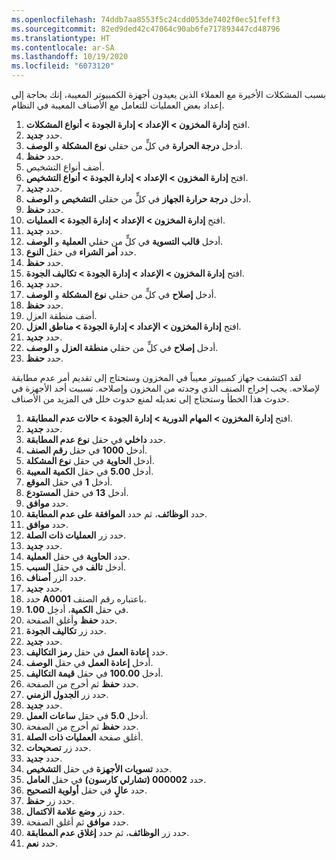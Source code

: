 ```yaml
---
ms.openlocfilehash: 74ddb7aa8553f5c24cdd053de7402f0ec51feff3
ms.sourcegitcommit: 82ed9ded42c47064c90ab6fe717893447cd48796
ms.translationtype: HT
ms.contentlocale: ar-SA
ms.lasthandoff: 10/19/2020
ms.locfileid: "6073120"
---
```

بسبب المشكلات الأخيرة مع العملاء الذين يعيدون أجهزة الكمبيوتر المعيبة، إنك بحاجة إلى إعداد بعض العمليات للتعامل مع الأصناف المعيبة في النظام.

1.  افتح **إدارة المخزون > الإعداد > إدارة الجودة > أنواع المشكلات**.
2.  حدد **جديد‎**.
3.  أدخل **درجة الحرارة** في كلٍّ من حقلي **نوع المشكلة** و **الوصف**.
4.  حدد **حفظ**.
5.  أضف أنواع التشخيص.
6.  افتح **إدارة المخزون > الإعداد > إدارة الجودة > أنواع التشخيص**.
7.  حدد **جديد‎**.
8.  أدخل **درجة حرارة الجهاز** في كلٍّ من حقلي **التشخيص** و **الوصف**.
9.  حدد **حفظ**.
10. افتح **إدارة المخزون > الإعداد > إدارة الجودة > العمليات**.
11. حدد **جديد‎**.
12. أدخل **قالب التسوية** في كلٍّ من حقلي **العملية** و **الوصف**.
13. حدد **أمر الشراء** في حقل **النوع**.
14. حدد **حفظ**.
15. افتح **إدارة المخزون > الإعداد > إدارة الجودة > تكاليف الجودة**.
16. حدد **جديد‎**.
17. أدخل **إصلاح** في كلٍّ من حقلي **نوع المشكلة** و **الوصف**.
18. حدد **حفظ**.
19. أضف منطقة العزل.
20. افتح **إدارة المخزون > الإعداد > إدارة الجودة > مناطق العزل**.
21. حدد **جديد‎**.
22. أدخل **إصلاح** في كلٍّ من حقلي **منطقة العزل** و **الوصف**.
23. حدد **حفظ**.

لقد اكتشفت جهاز كمبيوتر معيباً في المخزون وستحتاج إلى تقديم أمر عدم مطابقة لإصلاحه. يجب إخراج الصنف الذي وجدته من المخزون وإصلاحه. تسببت أحد الأجهزة في حدوث هذا الخطأ وستحتاج إلى تعديله لمنع حدوث خلل في المزيد من الأصناف.

1.  افتح **إدارة المخزون > المهام الدورية > إدارة الجودة > حالات عدم المطابقة**.
2.  حدد **جديد‎**.
3.  حدد **داخلي** في حقل **نوع عدم المطابقة**.
4.  أدخل **1000** في حقل **رقم الصنف**.
5.  أدخل **الحاوية** في حقل **نوع المشكلة**.
6.  أدخل **5.00** في حقل **الكمية المعيبة**.
7.  أدخل **1** في حقل **الموقع**.
8.  أدخل **13** في حقل **المستودع**.
9.  حدد **موافق**.
10. حدد **الوظائف**، ثم حدد **الموافقة على عدم المطابقة**.
11. حدد **موافق**.
12. حدد زر **العمليات ذات الصلة**.
13. حدد **جديد‎**.
14. حدد **الحاوية** في حقل **العملية**.
15. أدخل **تالف** في حقل **السبب**.
16. حدد الزر **أصناف**.
17. حدد **جديد‎**.
18. حدد **A0001** باعتباره رقم الصنف.
19. في حقل **الكمية**، أدخِل **1.00**.
20. حدد **حفظ** وأغلق الصفحة.
21. حدد زر **تكاليف الجودة**.
22. حدد **جديد‎**.
23. حدد **إعادة العمل** في حقل **رمز التكاليف**.
24. أدخل **إعادة العمل** في حقل **الوصف**.
25. أدخل **100.00** في حقل **قيمة التكاليف**.
26. حدد **حفظ** ثم أخرج من الصفحة.
27. حدد زر **الجدول الزمني**.
28. حدد **جديد‎**.
29. أدخل **5.0** في حقل **ساعات العمل**.
30. حدد **حفظ** ثم أخرج من الصفحة.
31. أغلق صفحة **العمليات ذات الصلة**.
32. حدد زر **تصحيحات**.
33. حدد **جديد‎**.
34. حدد **تسويات الأجهزة** في حقل **التشخيص**.
35. حدد **000002 (تشارلي كارسون)** في حقل **العامل**.
36. حدد **عالٍ** في حقل **أولوية التصحيح**.
37. حدد زر **حفظ**.
38. حدد زر **وضع علامة الاكتمال**.
39. حدد **موافق** ثم أغلق الصفحة.
40. حدد زر **الوظائف**، ثم حدد **إغلاق عدم المطابقة**.
41. حدد **نعم**.
